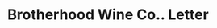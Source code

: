 ---
doi: 10.7916/D8DF8383
date_other: '1910'
date_other_textual: '1910'
form: correspondence
genre:
- Letters (correspondence)
name:
- Brotherhood Wine Co.
object_in_context_url: https://biggert.cul.columbia.edu/items/view/ave_biggert_00960
subject_hierarchical_geographic:
- New York, New York, United States
subject_name:
- Brotherhood Wine Co.
title: Brotherhood Wine Co.. Letter
sort_title: Brotherhood Wine Co.. Letter
call_number: ave_biggert_00960
coordinates:
- 40.71277777777778,-74.00583333333333
pid: ave_biggert_00960
identifiers: ave_biggert_00960
thumbnail: https://derivativo-3.library.columbia.edu/iiif/2/ldpd:344395/full/!256,256/0/native.jpg
permalink: "/items/ave_biggert_00960/"
layout: iiif-image-page
---